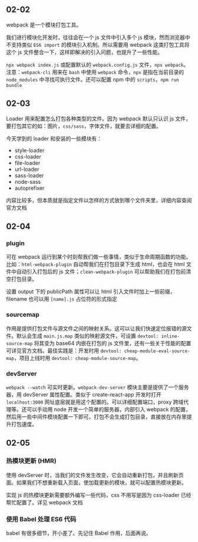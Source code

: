 ## 02-02

webpack 是一个模块打包工具。

我们进行模块化开发时，往往会在一个 js 文件中引入多个 js 模块，然而浏览器中不支持类似 `ES6 import` 的模块引入机制。所以需要用 webpack 这类打包工具将这个 js 文件整合一下，这样即解决的引入问题，也提升了一些性能。

`npx webpack index.js` 或配置默认的 `webpack.config.js` 文件，`npx webpack`。注意：`webpack-cli` 用来在 `bash` 中使用 `webpack` 命令，`npx` 是指在当前目录的 `node_modules` 中寻找可执行文件。还可以配置 npm 中的 `scripts`，`npm run bundle `



## 02-03

Loader 用来配置怎么打包各种类型的文件。因为 webpack 默认只认识 js 文件，要打包其它的如：图片，`css/sass`，字体文件，就要去详细的配置。

今天学到的 loader 和安装的一些模块有：

* style-loader
* css-loader
* file-loader
* url-loader
* sass-loader
* node-sass
* autoprefixer

内容比较多，但本质就是指定文件以怎样的方式放到哪个文件夹里，详细内容查阅官方文档



## 02-04

### plugin

可在 webpack 运行到某个时刻帮我们做一些事情，类似于生命周期函数的功能。比如：`html-webpack-plugin` 自动帮我们在打包目录下生成 html，也会在 html 文件中自动引入打包后的 js 文件；`clean-webpack-plugin` 可以帮助我们在打包前清空打包目录。

设置 output 下的 publicPath 属性可以让 html 引入文件时加上一些前缀，filename 也可以用 `[name].js` 占位符的形式指定

### sourcemap

作用是提供打包文件与源文件之间的映射关系。这可以让我们快速定位报错的源文件。默认会生成 `main.js.map` 类似的映射源文件，可设置 `devtool: inline-source-map` 将其变为 base64 内嵌在打包的 js 文件里，还有一些关于性能的配置可详见官方文档。最佳实践是：开发时用 `devtool: cheap-module-eval-source-map`，项目上线时用 `devtool: cheap-module-source-map`。

### devServer

`webpack --watch` 可实时更新。`webpack-dev-server` 模块主要是提供了一个服务器，用 devServer 属性配置。类似于 create-react-app 开发时打开 `localhost:3000` 网址底层就是用这个配置的。可以详细配置端口，proxy 跨域代理等。还可以手动用 node 开发一个简单的服务器，内部引入 webpack 的配置，然后用一些中间件模块配置一下即可。打包不会生成打包目录，直接放在内存里提升打包速度。



## 02-05

### 热模块更新 (HMR)

使用 devServer 时，当我们的文件发生改变，它会自动重新打包，并且刷新页面。如果我们不想重新载入页面，使加载更新的模块，就可以配置热模块更新。

实现 js 的热模块更新需要额外编写一些代码，css 不用写是因为 css-loader 已经帮忙配置了。详见 webpack 文档

### 使用 Babel 处理 ES6 代码

babel 有很多细节，开小差了。先记住 Babel 作用，后面再说。




